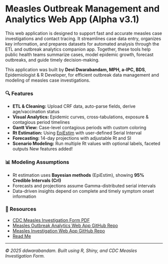 # Measles Outbreak Management and Analytics Web App (Alpha v3.1)
This web application is designed to support fast and accurate measles case investigations and contact tracing.
It streamlines case data entry, organizes key information, and prepares datasets for automated analysis through the ETL and outbreak analytics companion app.
Together, these tools help public health teams summarize cases, model epidemic growth, forecast outbreaks, and guide timely decision-making.

This application was built by **Devi Dwarabandam, MPH, a-IPC, BDS**, Epidemiologist & R Developer, for efficient outbreak data management and modeling of measles case investigations.

### 🔍 Features

- **ETL & Cleaning:** Upload CRF data, auto-parse fields, derive age/vaccination status
- **Visual Analytics:** Epidemic curves, cross-tabulations, exposure & contagious period timelines
- **Gantt View:** Case-level contagious periods with custom coloring
- **Rt Estimation:** Using [EpiEstim](https://cran.r-project.org/web/packages/EpiEstim/) with user-defined Serial Interval
- **Forecasting:** 14-day projections with adjustable Rt and SI
- **Scenario Modeling:** Run multiple Rt values with optional labels, faceted outputs
New features added!

### 📊 Modeling Assumptions

- Rt estimation uses **Bayesian methods** (EpiEstim), showing **95% Credible Intervals (CrI)**
- Forecasts and projections assume Gamma-distributed serial intervals
- Data-driven insights depend on complete and timely symptom onset information

### 📎 Resources

- [CDC Measles Investigation Form PDF](https://www.cdc.gov/measles/downloads/2024-dvd-measles-investigation-form.pdf)
- [Measles Outbreak Analytics Web App GitHub Repo](https://github.com/ddwarabandam/Measles-ETL-Outbreak-Analytics-Web-App.git)
- [Measles Investigation Web App GitHub Repo](https://github.com/ddwarabandam/Measles-Investigation-Form-Web-App.git)
- [Read Me](https://github.com/ddwarabandam/Measles-ETL-Outbreak-Analytics-Web-App/blob/main/README.md)

---

*© 2025 ddwarabandam. Built using R, Shiny, and CDC Measles Investigation Form.*
